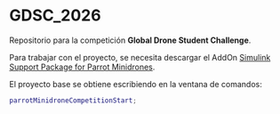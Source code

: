 # GDSC_2026

Repositorio para la competición **Global Drone Student Challenge**.

Para trabajar con el proyecto, se necesita descargar el AddOn [Simulink Support Package for Parrot Minidrones](https://www.mathworks.com/help/simulink/supportpkg/parrot_ug/install-support-for-parrot-minidrone.html).

El proyecto base se obtiene escribiendo en la ventana de comandos:

```matlab
parrotMinidroneCompetitionStart;
